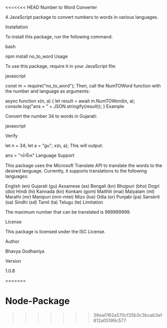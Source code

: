 <<<<<<< HEAD
Number to Word Converter

A JavaScript package to convert numbers to words in various languages.

Installation

To install this package, run the following command:

bash

npm install no_to_word
Usage

To use this package, require it in your JavaScript file:

javascript


const m = require("no_to_word");
Then, call the NumTOWord function with the number and language as arguments:


async function x(n, a) {
  let result = await m.NumTOWord(n, a);
  console.log("ans = " + JSON.stringify(result));
}
Example

Convert the number 34 to words in Gujarati:

javascript

Verify

let n = 34;
let a = "gu";
x(n, a);
This will output:

ans = "ચોત્રીસ"
Language Support

This package uses the Microsoft Translate API to translate the words to the desired language. Currently, it supports translations to the following languages:

English (en)
Gujarati (gu)
Assamese (as)
Bengali (bn)
Bhojpuri (bho)
Dogri (doi)
Hindi (hi)
Kannada (kn)
Konkani (gom)
Maithili (mai)
Malyalam (ml)
Marathi (mr)
Manipuri (mni-mtei)
Mizo (lus)
Odia (or)
Punjabi (pa)
Sanskrit (sa)
Sindhi (sd)
Tamil (ta)
Telugu (te)
Limitation

The maximum number that can be translated is 999999999.

License

This package is licensed under the ISC License.

Author

Bhavya Godhaniya

Version

1.0.8




=======
# Node-Package
>>>>>>> 38ea0162a570cf25b3c3bcab3e1812a05199c577
